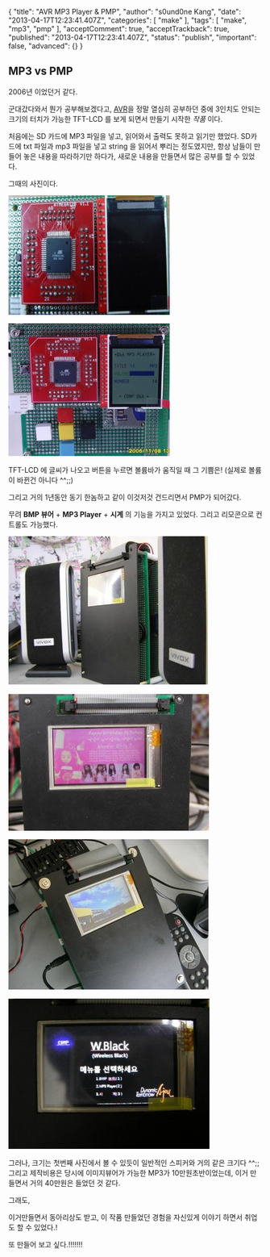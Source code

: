 {
    "title": "AVR MP3 Player & PMP",
    "author": "s0und0ne Kang",
    "date": "2013-04-17T12:23:41.407Z",
    "categories": [
        "make"
    ],
    "tags": [
        "make",
        "mp3",
        "pmp"
    ],
    "acceptComment": true,
    "acceptTrackback": true,
    "published": "2013-04-17T12:23:41.407Z",
    "status": "publish",
    "important": false,
    "advanced": {}
}

## MP3 vs PMP

2006년 이었던거 같다. 

군대갔다와서 뭔가 공부해보겠다고, [AVR](http://ko.wikipedia.org/wiki/%EC%95%84%ED%8A%B8%EB%A9%9C_AVR)을 정말 열심히 공부하던 중에 3인치도 안되는 크기의 터치가 가능한 TFT-LCD 를 보게 되면서 만들기 시작한 *작품* 이다.

처음에는 SD 카드에 MP3 파일을 넣고, 읽어와서 출력도 못하고 읽기만 했었다.
SD카드에 txt 파일과 mp3 파일을 넣고 string 을 읽어서 뿌리는 정도였지만,
항상 남들이 만들어 놓은 내용을 따라하기만 하다가, 새로운 내용을 만들면서 많은 공부를 할 수 있었다.


그때의 사진이다.

![mp3_1](@img/mp3_1.png)

![mp3_2](@img/mp3_2.png)

TFT-LCD 에 글씨가 나오고 버튼을 누르면 볼륨바가 움직일 때 그 기쁨은!
(실제로 볼륨이 바뀐건 아니다 ^^;;)

그리고 거의 1년동안 동기 한놈하고 같이 이것저것 건드리면서 PMP가 되어갔다.

무려 **BMP 뷰어** + **MP3 Player** + **시계** 의 기능을 가지고 있었다.
그리고 리모콘으로 컨트롤도 가능했다.

![pmp_1](@img/pmp1.png)

![pmp_2](@img/pmp2.png)

![pmp_3](@img/pmp3.png)

![pmp_4](@img/pmp4.png)

그러나, 크기는 첫번째 사진에서 볼 수 있듯이 일반적인 스피커와 거의 같은 크기다 ^^;;
그리고 제작비용은 당시에 이미지뷰어가 가능한 MP3가 10만원초반이었는데, 이거 만들면서 거의 40만원은 들었던 것 같다.

그래도,

이거만들면서 동아리상도 받고, 이 작품 만들었던 경험을 자신있게 이야기 하면서 취업도 할 수 있었다.!


또 만들어 보고 싶다.!!!!!!!

